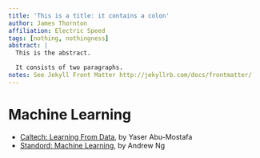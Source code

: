 ```yaml
---
title: 'This is a title: it contains a colon'
author: James Thornton
affiliation: Electric Speed
tags: [nothing, nothingness]
abstract: |
  This is the abstract.

  It consists of two paragraphs.
notes: See Jekyll Front Matter http://jekyllrb.com/docs/frontmatter/
---
```


# Machine Learning

* [Caltech: Learning From Data](http://work.caltech.edu/lectures.html), by Yaser Abu-Mostafa
* [Standord: Machine Learning](http://see.stanford.edu/see/courseInfo.aspx?coll=348ca38a-3a6d-4052-937d-cb017338d7b1), by Andrew Ng 


